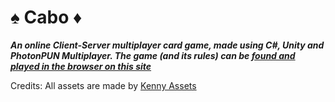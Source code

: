 # ♠️ Cabo ♦️
***An online Client-Server multiplayer card game, made using C#, Unity and PhotonPUN Multiplayer. The game (and its rules) can be [found and played in the browser on this site](https://aryamancodes.itch.io/cabo)***

Credits:
All assets are made by [Kenny Assets](https://kenney.nl/assets)
